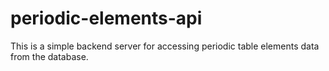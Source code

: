 # periodic-elements-api
This is a simple backend server for accessing periodic table elements data from the database.
